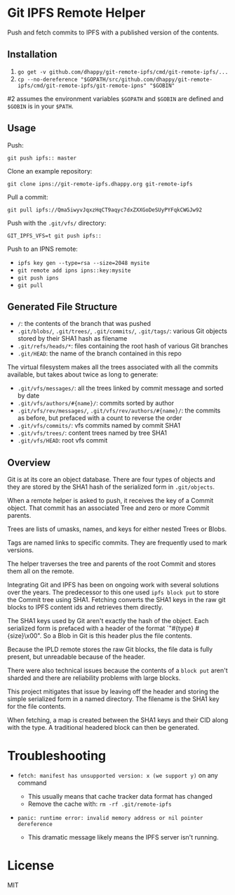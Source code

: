 # Git IPFS Remote Helper

Push and fetch commits to IPFS with a published version of the contents.

## Installation
1. `go get -v github.com/dhappy/git-remote-ipfs/cmd/git-remote-ipfs/...`
2. `cp --no-dereference "$GOPATH/src/github.com/dhappy/git-remote-ipfs/cmd/git-remote-ipfs/git-remote-ipns" "$GOBIN"`

#2 assumes the environment variables `$GOPATH` and `$GOBIN` are defined and `$GOBIN` is in your `$PATH`.

## Usage

Push:

`git push ipfs:: master`

Clone an example repository:

`git clone ipns://git-remote-ipfs.dhappy.org git-remote-ipfs`

Pull a commit:

`git pull ipfs://Qma5iwyvJqxzHqCT9aqyc7dxZXXGoDeSUyPYFqkCWGJw92`

Push with the `.git/vfs/` directory:

`GIT_IPFS_VFS=t git push ipfs::`

Push to an IPNS remote:

* `ipfs key gen --type=rsa --size=2048 mysite`
* `git remote add ipns ipns::key:mysite`
* `git push ipns`
* `git pull`

## Generated File Structure

* `/`: the contents of the branch that was pushed
* `.git/blobs/`, `.git/trees/`, `.git/commits/`, `.git/tags/`: various Git objects stored by their SHA1 hash as filename
* `.git/refs/heads/*`: files containing the root hash of various Git branches
* `.git/HEAD`: the name of the branch contained in this repo

The virtual filesystem makes all the trees associated with all the commits available, but takes about twice as long to generate:

* `.git/vfs/messages/`: all the trees linked by commit message and sorted by date
* `.git/vfs/authors/#{name}/`: commits sorted by author
* `.git/vfs/rev/messages/`, `.git/vfs/rev/authors/#{name}/`: the commits as before, but prefaced with a count to reverse the order
* `.git/vfs/commits/`: vfs commits named by commit SHA1
* `.git/vfs/trees/`: content trees named by tree SHA1
* `.git/vfs/HEAD`: root vfs commit

## Overview

Git is at its core an object database. There are four types of objects and they are stored by the SHA1 hash of the serialized form in `.git/objects`.

When a remote helper is asked to push, it receives the key of a Commit object. That commit has an associated Tree and zero or more Commit parents.

Trees are lists of umasks, names, and keys for either nested Trees or Blobs.

Tags are named links to specific commits. They are frequently used to mark versions.

The helper traverses the tree and parents of the root Commit and stores them all on the remote.

Integrating Git and IPFS has been on ongoing work with several solutions over the years. The predecessor to this one used `ipfs block put` to store the Commit tree using SHA1. Fetching converts the SHA1 keys in the raw git blocks to IPFS content ids and retrieves them directly.

The SHA1 keys used by Git aren't exactly the hash of the object. Each serialized form is prefaced with a header of the format `"#{type} #{size}\x00". So a Blob in Git is this header plus the file contents.

Because the IPLD remote stores the raw Git blocks, the file data is fully present, but unreadable because of the header.

There were also technical issues because the contents of a `block put` aren't sharded and there are reliability problems with large blocks.

This project mitigates that issue by leaving off the header and storing the simple serialized form in a named directory. The filename is the SHA1 key for the file contents.

When fetching, a map is created between the SHA1 keys and their CID along with the type. A traditional headered block can then be generated.

# Troubleshooting
* `fetch: manifest has unsupported version: x (we support y)` on any command
  - This usually means that cache tracker data format has changed
  - Remove the cache with: `rm -rf .git/remote-ipfs`

* `panic: runtime error: invalid memory address or nil pointer dereference`
  - This dramatic message likely means the IPFS server isn't running.

# License
MIT

